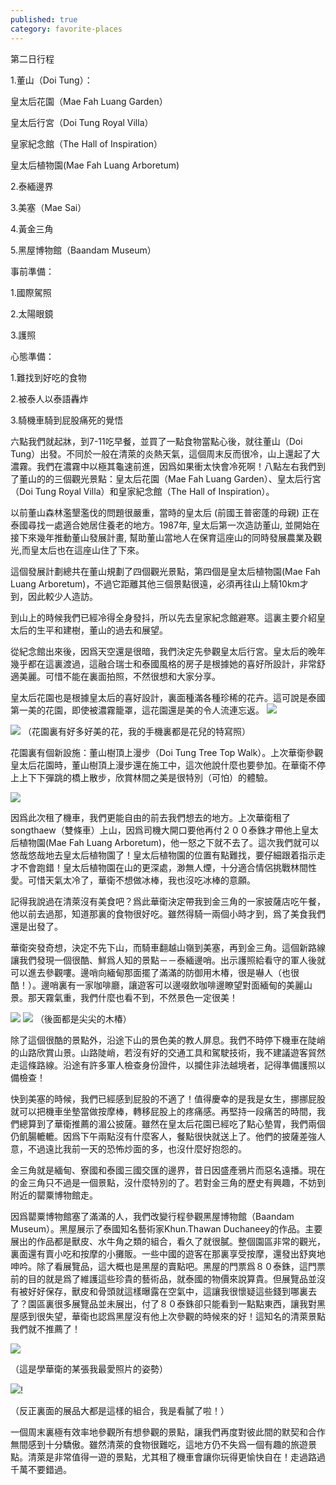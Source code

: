 ```yaml
---
published: true
category: favorite-places
---
```

第二日行程

1.董山（Doi Tung）：

皇太后花園（Mae Fah Luang Garden）

皇太后行宮（Doi Tung Royal Villa）

皇家紀念館（The Hall of Inspiration）

皇太后植物園(Mae Fah Luang Arboretum)

2.泰緬邊界

3.美塞（Mae Sai）

4.黃金三角

5.黑屋博物館（Baandam Museum）

 

事前準備：

1.國際駕照

2.太陽眼鏡

3.護照

 

心態準備：

1.難找到好吃的食物

2.被泰人以泰語轟炸

3.騎機車騎到屁股痛死的覺悟

 

六點我們就起牀，到7-11吃早餐，並買了一點食物當點心後，就往董山（Doi Tung）出發。不同於一般在清萊的炎熱天氣，這個周末反而很冷，山上還起了大濃霧。我們在濃霧中以極其龜速前進，因爲如果衝太快會冷死啊！八點左右我們到了董山的的三個觀光景點：皇太后花園（Mae Fah Luang Garden）、皇太后行宮（Doi Tung Royal Villa）和皇家紀念館（The Hall of Inspiration）。

 

以前董山森林濫墾濫伐的問題很嚴重，當時的皇太后 (前國王普密蓬的母親) 正在泰國尋找一處適合她居住養老的地方。1987年, 皇太后第一次造訪董山, 並開始在接下來幾年推動董山發展計畫, 幫助董山當地人在保育這座山的同時發展農業及觀光,而皇太后也在這座山住了下來。

 

這個發展計劃總共在董山規劃了四個觀光景點，第四個是皇太后植物園(Mae Fah Luang Arboretum)，不過它距離其他三個景點很遠，必須再往山上騎10km才到，因此較少人造訪。

 

到山上的時候我們已經冷得全身發抖，所以先去皇家紀念館避寒。這裏主要介紹皇太后的生平和建樹，董山的過去和展望。

 

從紀念館出來後，因爲天空還是很暗，我們決定先參觀皇太后行宮。皇太后的晚年幾乎都在這裏渡過，這融合瑞士和泰國風格的房子是根據她的喜好所設計，非常舒適美麗。可惜不能在裏面拍照，不然很想和大家分享。

 

皇太后花園也是根據皇太后的喜好設計，裏面種滿各種珍稀的花卉。這可說是泰國第一美的花園，即使被濃霧籠罩，這花園還是美的令人流連忘返。
![]({{site.baseurl}}/images/20171126_103833.jpg)

![]({{site.baseurl}}/images/20171126_104201.jpg)
（花園裏有好多好美的花，我的手機裏都是花兒的特寫照）

花園裏有個新設施：董山樹頂上漫步（Doi Tung Tree Top Walk）。上次華衛參觀皇太后花園時，董山樹頂上漫步還在施工中，這次他說什麼也要參加。在華衛不停上上下下彈跳的橋上散步，欣賞林間之美是很特別（可怕）的體驗。

![]({{site.baseurl}}/images/20171126_100000.jpg)

 

因爲此次租了機車，我們更能自由的前去我們想去的地方。上次華衛租了songthaew（雙條車）上山，因爲司機大開口要他再付２００泰銖才帶他上皇太后植物園(Mae Fah Luang Arboretum)，他一怒之下就不去了。這次我們就可以悠哉悠哉地去皇太后植物園了！皇太后植物園的位置有點難找，要仔細跟着指示走才不會跑錯！皇太后植物園在山的更深處，渺無人煙，十分適合情侶挑戰林間性愛。可惜天氣太冷了，華衛不想做冰棒，我也沒吃冰棒的意願。

 

記得我說過在清萊沒有美食吧？爲此華衛決定帶我到金三角的一家披薩店吃午餐，他以前去過那，知道那裏的食物很好吃。雖然得騎一兩個小時才到，爲了美食我們還是出發了。



華衛突發奇想，決定不先下山，而騎車翻越山嶺到美塞，再到金三角。這個新路線讓我們發現一個很酷、鮮爲人知的景點－－泰緬邊哨。出示護照給看守的軍人後就可以進去參觀嘍。邊哨向緬甸那面擺了滿滿的防御用木椿，很是嚇人（也很酷！）。邊哨裏有一家咖啡廳，讓遊客可以邊啜飲咖啡邊瞭望對面緬甸的美麗山景。那天霧氣重，我們什麼也看不到，不然景色一定很美！

![]({{site.baseurl}}/images/20171126_120326.jpg)
![]({{site.baseurl}}/images/20171126_120719.jpg)
（後面都是尖尖的木椿）

除了這個很酷的景點外，沿途下山的景色美的教人屏息。我們不時停下機車在陡峭的山路欣賞山景。山路陡峭，若沒有好的交通工具和駕駛技術，我不建議遊客貿然走這條路線。沿途有許多軍人檢查身份證件，以攔住非法越境者，記得準備護照以備檢查！

快到美塞的時候，我們已經感到屁股的不適了！值得慶幸的是我是女生，挪挪屁股就可以把機車坐墊當做按摩棒，轉移屁股上的疼痛感。再堅持一段痛苦的時間，我們總算到了華衛推薦的湄公披薩。雖然在皇太后花園已經吃了點心墊胃，我們兩個仍飢腸轆轆。因爲下午兩點沒有什麼客人，餐點很快就送上了。他們的披薩差強人意，不過遠比我前一天的恐怖炒面的多，也沒什麼好抱怨的。

 

金三角就是緬甸、寮國和泰國三國交匯的邊界，昔日因盛產鴉片而惡名遠播。現在的金三角只不過是一個景點，沒什麼特別的了。若對金三角的歷史有興趣，不妨到附近的罌粟博物館走。

 

因爲罌粟博物館塞了滿滿的人，我們改變行程參觀黑屋博物館（Baandam Museum）。黑屋展示了泰國知名藝術家Khun.Thawan Duchaneey的作品。主要展出的作品都是獸皮、水牛角之類的組合，看久了就很膩。整個園區非常的觀光，裏面還有賣小吃和按摩的小攤販。一些中國的遊客在那裏享受按摩，還發出舒爽地呻吟。除了看展覽品，這大概也是黑屋的賣點吧。黑屋的門票爲８０泰銖，這門票前的目的就是爲了維護這些珍貴的藝術品，就泰國的物價來說算貴。但展覽品並沒有被好好保存，獸皮和骨頭就這樣曝露在空氣中，這讓我很懷疑這些錢到哪裏去了？園區裏很多展覽品並未展出，付了８０泰銖卻只能看到一點點東西，讓我對黑屋感到很失望，華衛也認爲黑屋沒有他上次參觀的時候來的好！這知名的清萊景點我們就不推薦了！

![]({{site.baseurl}}/images/20171126_162939.jpg)

（這是學華衛的某張我最愛照片的姿勢）

![]({{site.baseurl}}/images/20171126_162704.jpg)!

（反正裏面的展品大都是這樣的組合，我是看膩了啦！）

一個周末裏極有效率地參觀所有想參觀的景點，讓我們再度對彼此間的默契和合作無間感到十分驕傲。雖然清萊的食物很難吃，這地方仍不失爲一個有趣的旅遊景點。清萊是非常值得一遊的景點，尤其租了機車會讓你玩得更愉快自在！走過路過千萬不要錯過。

